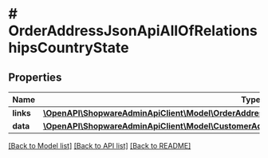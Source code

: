 # # OrderAddressJsonApiAllOfRelationshipsCountryState

## Properties

Name | Type | Description | Notes
------------ | ------------- | ------------- | -------------
**links** | [**\OpenAPI\ShopwareAdminApiClient\Model\OrderAddressJsonApiAllOfRelationshipsCountryStateLinks**](OrderAddressJsonApiAllOfRelationshipsCountryStateLinks.md) |  | [optional]
**data** | [**\OpenAPI\ShopwareAdminApiClient\Model\CustomerAddressJsonApiAllOfRelationshipsCountryStateData**](CustomerAddressJsonApiAllOfRelationshipsCountryStateData.md) |  | [optional]

[[Back to Model list]](../../README.md#models) [[Back to API list]](../../README.md#endpoints) [[Back to README]](../../README.md)

